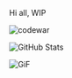 Hi all,
WIP



![codewar](https://www.codewars.com/users/rrobert-lab/badges/large)


![GitHub Stats](https://github-readme-stats.vercel.app/api?username=rrobert-lab&theme=maroongold)



![GiF](https://media.giphy.com/media/jCulJrHvHJmHcWiuET/giphy-downsized.gif)


